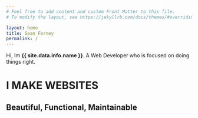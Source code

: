 ```yaml
---
# Feel free to add content and custom Front Matter to this file.
# To modify the layout, see https://jekyllrb.com/docs/themes/#overriding-theme-defaults

layout: home
title: Sean Ferney
permalink: /
---
```


Hi, Im **{{ site.data.info.name }}**. A Web Developer who is focused on doing things right. 

# I MAKE **WEBSITES**

## Beautiful, Functional, Maintainable

